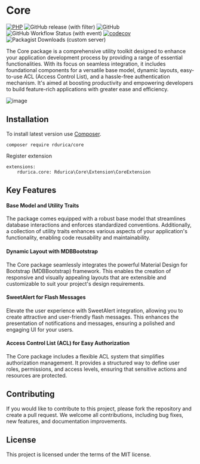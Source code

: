 # Core

[![PHP](https://img.shields.io/badge/PHP-8.2-blue.svg)](http://php.net)
![GitHub release (with filter)](https://img.shields.io/github/v/release/rdurica/core)
![GitHub](https://img.shields.io/github/license/rdurica/core)
![GitHub Workflow Status (with event)](https://img.shields.io/github/actions/workflow/status/rdurica/core/phpunit.yml)
[![codecov](https://codecov.io/gh/rdurica/core/graph/badge.svg?token=BP1QN0FK2T)](https://codecov.io/gh/rdurica/core)
![Packagist Downloads (custom server)](https://img.shields.io/packagist/dt/rdurica/core)


The Core package is a comprehensive utility toolkit designed to enhance your application development process by
providing a range of essential functionalities. With its focus on seamless integration, it includes foundational
components for a versatile base model, dynamic layouts, easy-to-use ACL (Access Control List), and a hassle-free
authentication mechanism. It's aimed at boosting productivity and empowering developers to build feature-rich
applications with greater ease and efficiency.

![image](https://github.com/rdurica/core/assets/16089770/1a959411-b8aa-4f5a-b76e-bdbd8301d383)

## Installation

To install latest version use [Composer](https://getcomposer.org).

```shell
composer require rdurica/core
```

Register extension

```neon
extensions:
	rdurica.core: Rdurica\Core\Extension\CoreExtension
```

## Key Features

#### Base Model and Utility Traits ####

The package comes equipped with a robust base model that streamlines database interactions and enforces standardized
conventions. Additionally, a collection of utility traits enhances various aspects of your application's functionality,
enabling code reusability and maintainability.

#### Dynamic Layout with MDBBootstrap ####

The Core package seamlessly integrates the powerful Material Design for Bootstrap (MDBBootstrap) framework. This enables
the creation of responsive and visually appealing layouts that are extensible and customizable to suit your project's
design requirements.

#### SweetAlert for Flash Messages ####

Elevate the user experience with SweetAlert integration, allowing you to create attractive and user-friendly flash
messages. This enhances the presentation of notifications and messages, ensuring a polished and engaging UI for your
users.

#### Access Control List (ACL) for Easy Authorization ####

The Core package includes a flexible ACL system that simplifies authorization management. It provides a structured way
to define user roles, permissions, and access levels, ensuring that sensitive actions and resources are protected.

## Contributing

If you would like to contribute to this project, please fork the repository and create a pull request. We welcome all
contributions, including bug fixes, new features, and documentation improvements.

## License

This project is licensed under the terms of the MIT license.